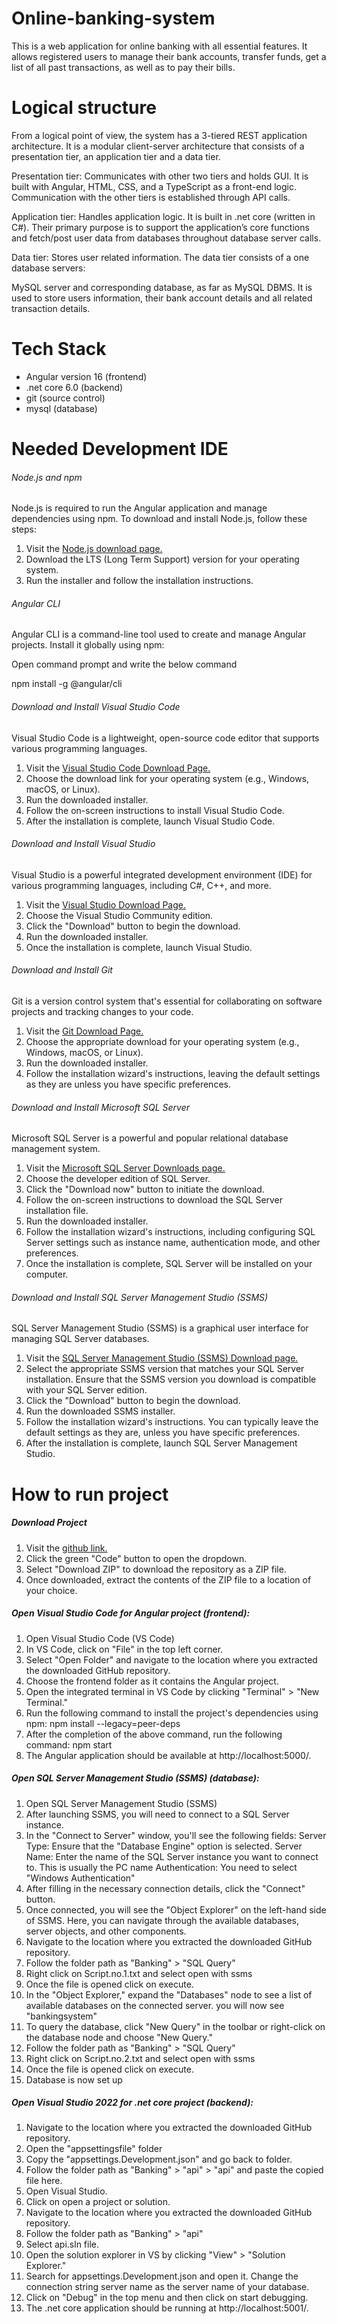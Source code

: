 # Online-banking-system

This is a web application for online banking with all essential features. It allows registered users to manage their bank accounts, transfer funds, get a list of all past transactions, as well as to pay their bills.


# Logical structure
From a logical point of view, the system has a 3-tiered REST application architecture. It is a modular client-server architecture that consists of a presentation tier, an application tier and a data tier.

Presentation tier:
Communicates with other two tiers and holds GUI. It is built with Angular, HTML, CSS, and a TypeScript as a front-end logic. Communication with the other tiers is established through API calls.

Application tier:
Handles application logic. It is built in .net core (written in C#). Their primary purpose is to support the application’s core functions and fetch/post user data from databases throughout database server calls.

Data tier:
Stores user related information. The data tier consists of a one database servers:

MySQL server and corresponding database, as far as MySQL DBMS. It is used to store users information, their bank account details and all related transaction details.

# Tech Stack

- Angular version 16 (frontend)
- .net core 6.0 (backend)
- git (source control)
- mysql (database)

# Needed Development IDE

###### Node.js and npm

Node.js is required to run the Angular application and manage dependencies using npm. To download and install Node.js, follow these steps:

1. Visit the [Node.js download page.](https://nodejs.org/en/download)
2. Download the LTS (Long Term Support) version for your operating system.
3. Run the installer and follow the installation instructions.

###### Angular CLI

Angular CLI is a command-line tool used to create and manage Angular projects. Install it globally using npm:

Open command prompt and write the below command

npm install -g @angular/cli

###### Download and Install Visual Studio Code

Visual Studio Code is a lightweight, open-source code editor that supports various programming languages.

1. Visit the [Visual Studio Code Download Page.](https://code.visualstudio.com/download)
2. Choose the download link for your operating system (e.g., Windows, macOS, or Linux).
3. Run the downloaded installer.
4. Follow the on-screen instructions to install Visual Studio Code.
5. After the installation is complete, launch Visual Studio Code.

###### Download and Install Visual Studio

Visual Studio is a powerful integrated development environment (IDE) for various programming languages, including C#, C++, and more.

1. Visit the [Visual Studio Download Page.](https://visualstudio.microsoft.com/vs/)
2. Choose the Visual Studio Community edition.
3. Click the "Download" button to begin the download.
4. Run the downloaded installer.
5. Once the installation is complete, launch Visual Studio.

###### Download and Install Git

Git is a version control system that's essential for collaborating on software projects and tracking changes to your code.

1. Visit the [Git Download Page.](https://git-scm.com/downloads)
2. Choose the appropriate download for your operating system (e.g., Windows, macOS, or Linux).
3. Run the downloaded installer.
4. Follow the installation wizard's instructions, leaving the default settings as they are unless you have specific preferences.

###### Download and Install Microsoft SQL Server

Microsoft SQL Server is a powerful and popular relational database management system.

1. Visit the [Microsoft SQL Server Downloads page.](https://www.microsoft.com/en-in/sql-server/sql-server-downloads)
2. Choose the developer edition of SQL Server.
3. Click the "Download now" button to initiate the download.
4. Follow the on-screen instructions to download the SQL Server installation file. 
5. Run the downloaded installer.
6. Follow the installation wizard's instructions, including configuring SQL Server settings such as instance name, authentication mode, and other preferences.
7. Once the installation is complete, SQL Server will be installed on your computer.

###### Download and Install SQL Server Management Studio (SSMS)

SQL Server Management Studio (SSMS) is a graphical user interface for managing SQL Server databases.

1. Visit the [SQL Server Management Studio (SSMS) Download page.](https://learn.microsoft.com/en-us/sql/ssms/download-sql-server-management-studio-ssms?view=sql-server-ver16#download-ssms)
2. Select the appropriate SSMS version that matches your SQL Server installation. Ensure that the SSMS version you download is compatible with your SQL Server edition.
3. Click the "Download" button to begin the download.
4. Run the downloaded SSMS installer.
5. Follow the installation wizard's instructions. You can typically leave the default settings as they are, unless you have specific preferences.
6. After the installation is complete, launch SQL Server Management Studio.

# How to run project

##### Download Project 

1. Visit the [github link.](https://github.com/dhruvil132/Banking) 
2. Click the green "Code" button to open the dropdown.
3. Select "Download ZIP" to download the repository as a ZIP file.
4. Once downloaded, extract the contents of the ZIP file to a location of your choice.

##### Open Visual Studio Code for Angular project (frontend):

1. Open Visual Studio Code (VS Code)
2. In VS Code, click on "File" in the top left corner.
3. Select "Open Folder" and navigate to the location where you extracted the downloaded GitHub repository.
4. Choose the frontend folder as it contains the Angular project.
5. Open the integrated terminal in VS Code by clicking "Terminal" > "New Terminal."
6. Run the following command to install the project's dependencies using npm:
npm install --legacy=peer-deps
7. After the completion of the above command, run the following command:
npm start
8. The Angular application should be available at http://localhost:5000/.

##### Open SQL Server Management Studio (SSMS) (database):

1. Open SQL Server Management Studio (SSMS)
2. After launching SSMS, you will need to connect to a SQL Server instance. 
3. In the "Connect to Server" window, you'll see the following fields:
Server Type: Ensure that the "Database Engine" option is selected.
Server Name: Enter the name of the SQL Server instance you want to connect to. This is usually the PC name
Authentication: You need to select "Windows Authentication" 
4. After filling in the necessary connection details, click the "Connect" button.
5. Once connected, you will see the "Object Explorer" on the left-hand side of SSMS. Here, you can navigate through the available databases, server objects, and other components.
6. Navigate to the location where you extracted the downloaded GitHub repository.
7. Follow the folder path as "Banking" > "SQL Query"
8. Right click on Script.no.1.txt and select open with ssms
9. Once the file is opened click on execute.
10. In the "Object Explorer," expand the "Databases" node to see a list of available databases on the connected server. you will now see "bankingsystem"
11. To query the database, click "New Query" in the toolbar or right-click on the database node and choose "New Query."
12. Follow the folder path as "Banking" > "SQL Query"
13. Right click on Script.no.2.txt and select open with ssms
14. Once the file is opened click on execute.
15. Database is now set up
 
##### Open Visual Studio 2022 for .net core project (backend):

1. Navigate to the location where you extracted the downloaded GitHub repository. 
2. Open the "appsettingsfile" folder
3. Copy the "appsettings.Development.json" and go back to folder.
4. Follow the folder path as "Banking" > "api" > "api" and paste the copied file here.
5. Open Visual Studio.
6. Click on open a project or solution.
7. Navigate to the location where you extracted the downloaded GitHub repository.
8. Follow the folder path as "Banking" > "api"
9. Select api.sln file. 
10. Open the solution explorer in VS by clicking "View" > "Solution Explorer."
11. Search for appsettings.Development.json and open it. Change the connection string server name as the server name of your database.
12. Click on "Debug" in the top menu and then click on start debugging.
13. The .net core application should be running at http://localhost:5001/.